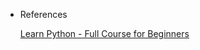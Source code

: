 


- References

  [Learn Python - Full Course for Beginners](https://www.youtube.com/watch?v=rfscVS0vtbw)

